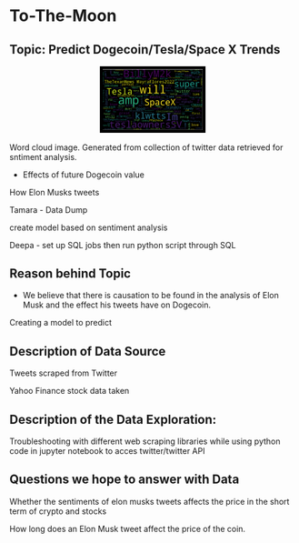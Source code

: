 # To-The-Moon

## Topic: Predict Dogecoin/Tesla/Space X Trends

<p align="center"> <img style="border:5px solid black;" src = "Images/wordcloud.png" width ="35%" "> </p>  

Word cloud image. Generated from collection of twitter data retrieved for sntiment analysis.


* Effects of future Dogecoin value 

How Elon Musks tweets 

Tamara - Data Dump

create model based on sentiment analysis 

Deepa - set up SQL jobs then run python script through SQL

## Reason behind Topic

* We believe that there is causation to be found in the analysis of Elon Musk and the effect his tweets have on Dogecoin.

Creating a model to predict 

## Description of Data Source

Tweets scraped from Twitter

Yahoo Finance stock data taken

## Description of the Data Exploration:
  
Troubleshooting with different web scraping libraries while using python code in jupyter notebook to acces twitter/twitter API

## Questions we hope to answer with Data

Whether the sentiments of elon musks tweets affects the price in the short term of crypto and stocks 

How long does an Elon Musk tweet affect the price of the coin.








